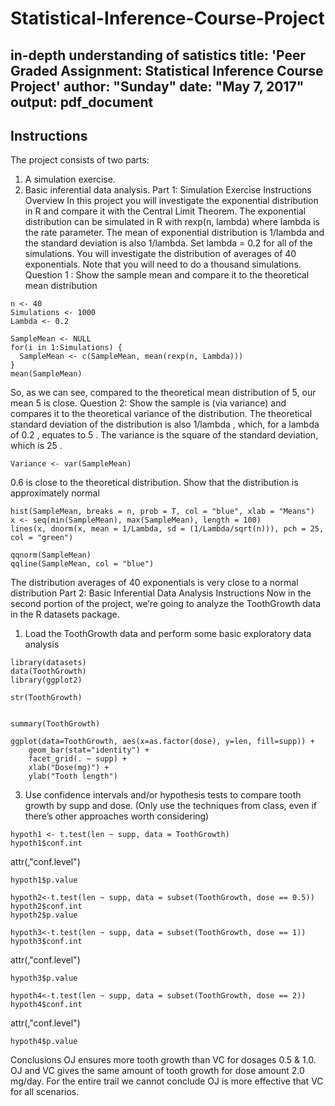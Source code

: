 # Statistical-Inference-Course-Project
in-depth understanding of satistics
title: 'Peer Graded Assignment: Statistical Inference Course Project'
author: "Sunday"
date: "May 7, 2017"
output: pdf_document
---


## Instructions
The project consists of two parts:
1.	A simulation exercise.
2.	Basic inferential data analysis.
Part 1: Simulation Exercise Instructions
Overview
In this project you will investigate the exponential distribution in R and compare it with the Central Limit Theorem. The exponential distribution can be simulated in R with rexp(n, lambda) where lambda is the rate parameter. The mean of exponential distribution is 1/lambda and the standard deviation is also 1/lambda. Set lambda = 0.2 for all of the simulations. You will investigate the distribution of averages of 40 exponentials. Note that you will need to do a thousand simulations.
Question 1 : Show the sample mean and compare it to the theoretical mean distribution
```{r }
n <- 40
Simulations <- 1000
Lambda <- 0.2

SampleMean <- NULL
for(i in 1:Simulations) {
  SampleMean <- c(SampleMean, mean(rexp(n, Lambda)))
}
mean(SampleMean)
```

So, as we can see, compared to the theoretical mean distribution of 5, our mean 5 is close.
Question 2: Show the sample is (via variance) and compares it to the theoretical variance of the distribution.
The theoretical standard deviation of the distribution is also 1/lambda , which, for a lambda of 0.2 , equates to 5 . The variance is the square of the standard deviation, which is 25 .
```{r }
Variance <- var(SampleMean)
```
0.6 is close to the theoretical distribution.
Show that the distribution is approximately normal


```{r }
hist(SampleMean, breaks = n, prob = T, col = "blue", xlab = "Means")
x <- seq(min(SampleMean), max(SampleMean), length = 100)
lines(x, dnorm(x, mean = 1/Lambda, sd = (1/Lambda/sqrt(n))), pch = 25, col = "green")
```

```{r }
qqnorm(SampleMean)
qqline(SampleMean, col = "blue")
```

The distribution averages of 40 exponentials is very close to a normal distribution
Part 2: Basic Inferential Data Analysis Instructions
Now in the second portion of the project, we’re going to analyze the ToothGrowth data in the R datasets package.
1.	Load the ToothGrowth data and perform some basic exploratory data analysis
```{r }
library(datasets)
data(ToothGrowth)
library(ggplot2)

str(ToothGrowth)


summary(ToothGrowth)
```

```{r }
ggplot(data=ToothGrowth, aes(x=as.factor(dose), y=len, fill=supp)) +
    geom_bar(stat="identity") +
    facet_grid(. ~ supp) +
    xlab("Dose(mg)") +
    ylab("Tooth length")
```

3. Use confidence intervals and/or hypothesis tests to compare tooth growth by supp and dose. (Only use the techniques from class, even if there’s other approaches worth considering)
```{r }
hypoth1 <- t.test(len ~ supp, data = ToothGrowth)
hypoth1$conf.int
```
attr(,"conf.level")
```{r }
hypoth1$p.value
```


```{r }
hypoth2<-t.test(len ~ supp, data = subset(ToothGrowth, dose == 0.5))
hypoth2$conf.int
hypoth2$p.value
```

```{r }
hypoth3<-t.test(len ~ supp, data = subset(ToothGrowth, dose == 1))
hypoth3$conf.int
```
attr(,"conf.level")
```{r }
hypoth3$p.value

hypoth4<-t.test(len ~ supp, data = subset(ToothGrowth, dose == 2))
hypoth4$conf.int
```

attr(,"conf.level")
```{r }
hypoth4$p.value
```
Conclusions
OJ ensures more tooth growth than VC for dosages 0.5 & 1.0. OJ and VC gives the same amount of tooth growth for dose amount 2.0 mg/day. For the entire trail we cannot conclude OJ is more effective that VC for all scenarios.


